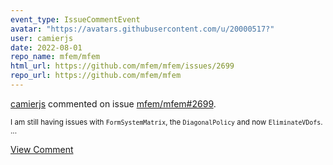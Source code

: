 ```yaml
---
event_type: IssueCommentEvent
avatar: "https://avatars.githubusercontent.com/u/20000517?"
user: camierjs
date: 2022-08-01
repo_name: mfem/mfem
html_url: https://github.com/mfem/mfem/issues/2699
repo_url: https://github.com/mfem/mfem
---
```


<a href='https://github.com/camierjs' target='_blank'>camierjs</a> commented on issue <a href='https://github.com/mfem/mfem/issues/2699' target='_blank'>mfem/mfem#2699</a>.

<small>I am still having issues with `FormSystemMatrix`, the `DiagonalPolicy` and now `EliminateVDofs`....</small>

<a href='https://github.com/mfem/mfem/issues/2699' target='_blank'>View Comment</a>